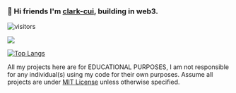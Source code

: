 ### 👋 Hi friends I'm [clark-cui](https://clark-cui.top), building in web3.
![visitors](https://visitor-badge.glitch.me/badge?page_id=clark-cui.visitor-badge)

<picture>
  <source media="(prefers-color-scheme: dark)" srcset="https://github-readme-stats-git-masterrstaa-rickstaa.vercel.app/api?username=clark-cui&show_icons=true&include_all_commits=true&border_radius=10">
  <img src="https://github-readme-stats-git-masterrstaa-rickstaa.vercel.app/api?username=clark-cui&show_icons=true&include_all_commits=true&border_radius=10">
</picture>
<br>

[![Top Langs](https://github-readme-stats-git-masterrstaa-rickstaa.vercel.app/api/top-langs/?username=clark-cui&layout=compact)](https://github.com/anuraghazra/github-readme-stats)

All my projects here are for EDUCATIONAL PURPOSES, I am not responsible for any individual(s) using my code for their own purposes. Assume all projects are under [MIT License](https://opensource.org/licenses/MIT) unless otherwise specified.
